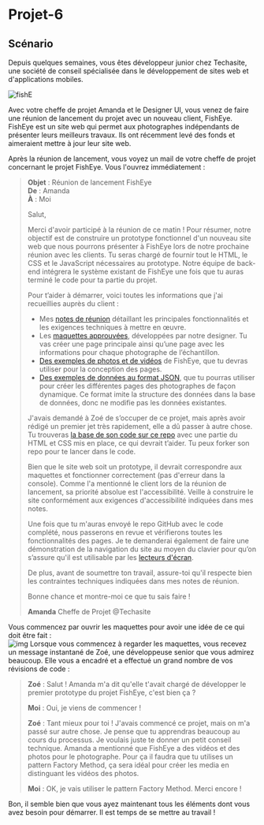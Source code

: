 # Projet-6

## Scénario

Depuis quelques semaines, vous êtes développeur junior chez Techasite, une société de conseil spécialisée dans le développement de sites web et d'applications mobiles.

![fishE](https://user.oc-static.com/upload/2020/08/18/15977566540758_15975854296086_image1%20%281%29.png)

Avec votre cheffe de projet Amanda et le Designer UI, vous venez de faire une réunion de lancement du projet avec un nouveau client, FishEye. FishEye est un site web qui permet aux photographes indépendants de présenter leurs meilleurs travaux. Ils ont récemment levé des fonds et aimeraient mettre à jour leur site web.   
  
Après la réunion de lancement, vous voyez un mail de votre cheffe de projet concernant le projet FishEye. Vous l'ouvrez immédiatement :  

> **Objet** : Réunion de lancement FishEye  
> **De** : Amanda  
> **À** : Moi  
>  
> Salut,  
>  
> Merci d'avoir participé à la réunion de ce matin ! Pour résumer, notre objectif est de construire un prototype fonctionnel d'un nouveau site web que nous pourrons
présenter à FishEye lors de notre prochaine réunion avec les clients. Tu seras chargé de fournir tout le HTML, le CSS et le JavaScript nécessaires au prototype. Notre équipe de back-end intégrera le système existant de FishEye une fois que tu auras terminé le code pour ta partie du projet.  
>  
> Pour t’aider à démarrer, voici toutes les informations que j'ai recueillies auprès du client :
>  
> + Mes [notes de réunion](https://course.oc-static.com/projects/Front-End+V2/P5+Javascript+%26+Accessibility/Notes+de+reunion.pdf) détaillant les principales fonctionnalités et les exigences techniques à mettre en œuvre.  
> + Les [maquettes approuvées](https://www.figma.com/file/Q3yNeD7WTK9QHDldg9vaRl/UI-Design-FishEye-FR?node-id=0%3A1), développées par notre designer. Tu vas créer une page principale ainsi qu’une page avec les informations pour chaque photographe de l’échantillon.
> + [Des exemples de photos et de vidéos](https://s3-eu-west-1.amazonaws.com/course.oc-static.com/projects/Front-End+V2/P5+Javascript+%26+Accessibility/FishEye_Photos.zip) de FishEye, que tu devras utiliser pour la conception des pages.  
> + [Des exemples de données au format JSON](https://github.com/OpenClassrooms-Student-Center/Front-End-Fisheye/blob/main/data/photographers.json), que tu pourras utiliser pour créer les différentes pages des photographes de façon dynamique. Ce format imite la structure des données dans la base de données, donc ne modifie pas les données existantes.
>
> J'avais demandé à Zoé de s’occuper de ce projet, mais après avoir rédigé un premier jet très rapidement, elle a dû passer à autre chose. Tu trouveras [la base de son code sur ce repo](https://github.com/OpenClassrooms-Student-Center/Front-End-Fisheye) avec une partie du HTML et CSS mis en place, ce qui devrait t’aider. Tu peux forker son repo pour te lancer dans le code.
> 
> Bien que le site web soit un prototype, il devrait correspondre aux maquettes et fonctionner correctement (pas d'erreur dans la console). Comme l'a mentionné le client lors de la réunion de lancement, sa priorité absolue est l'accessibilité. Veille à construire le site conformément aux exigences d'accessibilité indiquées dans mes notes.
> 
> Une fois que tu m'auras envoyé le repo GitHub avec le code complété, nous passerons en revue et vérifierons toutes les fonctionnalités des pages. Je te demanderai également de faire une démonstration de la navigation du site au moyen du clavier pour qu’on s’assure qu'il est utilisable par les [lecteurs d'écran](https://developer.mozilla.org/en-US/docs/Learn/Tools_and_testing/Cross_browser_testing/Accessibility#Screenreaders).  
> 
> De plus, avant de soumettre ton travail, assure-toi qu'il respecte bien les contraintes techniques indiquées dans mes notes de réunion.
> 
> Bonne chance et montre-moi ce que tu sais faire !
> 
> **Amanda**
> Cheffe de Projet @Techasite  
  
Vous commencez par ouvrir les maquettes pour avoir une idée de ce qui doit être fait :  
![img](https://user.oc-static.com/upload/2022/10/14/16657380159236_Index%20%281%29.png)
Lorsque vous commencez à regarder les maquettes, vous recevez un message instantané de Zoé, une développeuse senior que vous admirez beaucoup. Elle vous a encadré et a effectué un grand nombre de vos révisions de code :  

> **Zoé** : Salut ! Amanda m'a dit qu'elle t'avait chargé de développer le premier prototype du projet FishEye, c'est bien ça ?
> 
> **Moi** : Oui, je viens de commencer !
> 
> **Zoé** : Tant mieux pour toi ! J'avais commencé ce projet, mais on m'a passé sur autre chose. Je pense que tu apprendras beaucoup au cours du processus. Je voulais juste te donner un petit conseil technique. Amanda a mentionné que FishEye a des vidéos et des photos pour le photographe. Pour ça il faudra que tu utilises un pattern Factory Method, ça sera idéal pour créer les media en distinguant les vidéos des photos.
> 
> **Moi** : OK, je vais utiliser le pattern Factory Method. Merci encore !

Bon, il semble bien que vous ayez maintenant tous les éléments dont vous avez besoin pour démarrer.  Il est temps de se mettre au travail !

